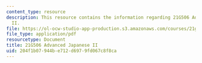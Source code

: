 ```yaml
---
content_type: resource
description: This resource contains the information regarding 21G506 Advanced Japanese
  II.
file: https://ol-ocw-studio-app-production.s3.amazonaws.com/courses/21g-506-advanced-japanese-ii-spring-2005/204f1b07944be712d6979fd067c8f8ca_MIT21G_506S05_506hw4.pdf
file_type: application/pdf
resourcetype: Document
title: 21G506 Advanced Japanese II
uid: 204f1b07-944b-e712-d697-9fd067c8f8ca
---
```

